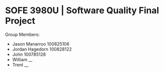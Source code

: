 # SOFE 3980U | Software Quality Final Project

Group Members:

- Jason Manarroo 100825106
- Jordan Hagedorn 100828122
- John 100785128
- William __
- Trent __



